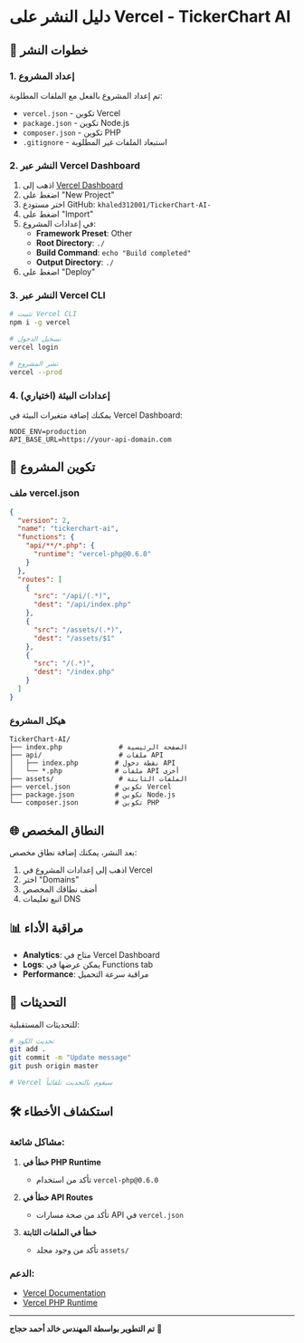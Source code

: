 # دليل النشر على Vercel - TickerChart AI

## 🚀 خطوات النشر

### 1. إعداد المشروع

تم إعداد المشروع بالفعل مع الملفات المطلوبة:
- `vercel.json` - تكوين Vercel
- `package.json` - تكوين Node.js
- `composer.json` - تكوين PHP
- `.gitignore` - استبعاد الملفات غير المطلوبة

### 2. النشر عبر Vercel Dashboard

1. اذهب إلى [Vercel Dashboard](https://vercel.com/dashboard)
2. اضغط على "New Project"
3. اختر مستودع GitHub: `khaled312001/TickerChart-AI-`
4. اضغط على "Import"
5. في إعدادات المشروع:
   - **Framework Preset**: Other
   - **Root Directory**: `./`
   - **Build Command**: `echo "Build completed"`
   - **Output Directory**: `./`
6. اضغط على "Deploy"

### 3. النشر عبر Vercel CLI

```bash
# تثبيت Vercel CLI
npm i -g vercel

# تسجيل الدخول
vercel login

# نشر المشروع
vercel --prod
```

### 4. إعدادات البيئة (اختياري)

يمكنك إضافة متغيرات البيئة في Vercel Dashboard:

```env
NODE_ENV=production
API_BASE_URL=https://your-api-domain.com
```

## 🔧 تكوين المشروع

### ملف vercel.json
```json
{
  "version": 2,
  "name": "tickerchart-ai",
  "functions": {
    "api/**/*.php": {
      "runtime": "vercel-php@0.6.0"
    }
  },
  "routes": [
    {
      "src": "/api/(.*)",
      "dest": "/api/index.php"
    },
    {
      "src": "/assets/(.*)",
      "dest": "/assets/$1"
    },
    {
      "src": "/(.*)",
      "dest": "/index.php"
    }
  ]
}
```

### هيكل المشروع
```
TickerChart-AI/
├── index.php              # الصفحة الرئيسية
├── api/                   # ملفات API
│   ├── index.php         # نقطة دخول API
│   └── *.php             # ملفات API أخرى
├── assets/                # الملفات الثابتة
├── vercel.json           # تكوين Vercel
├── package.json          # تكوين Node.js
└── composer.json         # تكوين PHP
```

## 🌐 النطاق المخصص

بعد النشر، يمكنك إضافة نطاق مخصص:

1. اذهب إلى إعدادات المشروع في Vercel
2. اختر "Domains"
3. أضف نطاقك المخصص
4. اتبع تعليمات DNS

## 📊 مراقبة الأداء

- **Analytics**: متاح في Vercel Dashboard
- **Logs**: يمكن عرضها في Functions tab
- **Performance**: مراقبة سرعة التحميل

## 🔄 التحديثات

للتحديثات المستقبلية:

```bash
# تحديث الكود
git add .
git commit -m "Update message"
git push origin master

# Vercel سيقوم بالتحديث تلقائياً
```

## 🛠️ استكشاف الأخطاء

### مشاكل شائعة:

1. **خطأ في PHP Runtime**
   - تأكد من استخدام `vercel-php@0.6.0`

2. **خطأ في API Routes**
   - تأكد من صحة مسارات API في `vercel.json`

3. **خطأ في الملفات الثابتة**
   - تأكد من وجود مجلد `assets/`

### الدعم:
- [Vercel Documentation](https://vercel.com/docs)
- [Vercel PHP Runtime](https://vercel.com/docs/runtimes#official-runtimes/php)

---

**تم التطوير بواسطة المهندس خالد أحمد حجاج** 🚀 